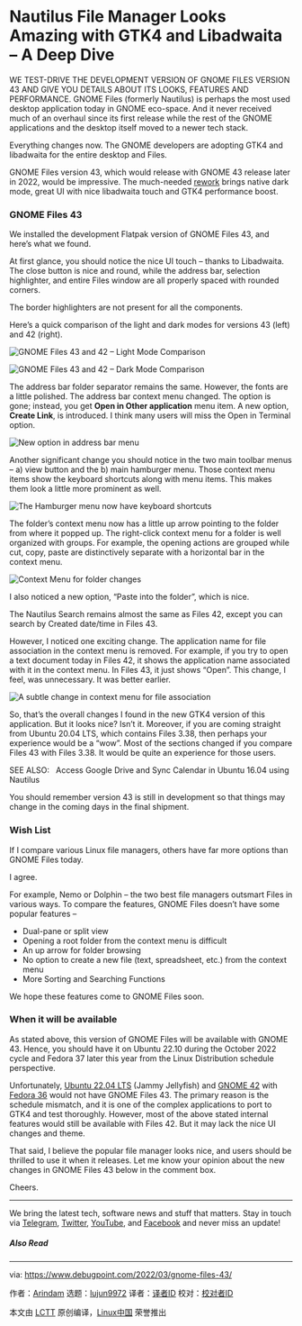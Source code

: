 [#]: subject: "Nautilus File Manager Looks Amazing with GTK4 and Libadwaita – A Deep Dive"
[#]: via: "https://www.debugpoint.com/2022/03/gnome-files-43/"
[#]: author: "Arindam https://www.debugpoint.com/author/admin1/"
[#]: collector: "lujun9972"
[#]: translator: "geekpi"
[#]: reviewer: " "
[#]: publisher: " "
[#]: url: " "

Nautilus File Manager Looks Amazing with GTK4 and Libadwaita – A Deep Dive
======
WE TEST-DRIVE THE DEVELOPMENT VERSION OF GNOME FILES VERSION 43 AND GIVE
YOU DETAILS ABOUT ITS LOOKS, FEATURES AND PERFORMANCE.
GNOME Files (formerly Nautilus) is perhaps the most used desktop application today in GNOME eco-space. And it never received much of an overhaul since its first release while the rest of the GNOME applications and the desktop itself moved to a newer tech stack.

Everything changes now. The GNOME developers are adopting GTK4 and libadwaita for the entire desktop and Files.

GNOME Files version 43, which would release with GNOME 43 release later in 2022, would be impressive. The much-needed [rework][1] brings native dark mode, great UI with nice libadwaita touch and GTK4 performance boost.

### GNOME Files 43

We installed the development Flatpak version of GNOME Files 43, and here’s what we found.

At first glance, you should notice the nice UI touch – thanks to Libadwaita. The close button is nice and round, while the address bar, selection highlighter, and entire Files window are all properly spaced with rounded corners.

The border highlighters are not present for all the components.

Here’s a quick comparison of the light and dark modes for versions 43 (left) and 42 (right).

![GNOME Files 43 and 42 – Light Mode Comparison][2]

![GNOME Files 43 and 42 – Dark Mode Comparison][3]

The address bar folder separator remains the same. However, the fonts are a little polished. The address bar context menu changed. The option is gone; instead, you get **Open in Other application** menu item. A new option, **Create Link**, is introduced. I think many users will miss the Open in Terminal option.

![New option in address bar menu][4]

Another significant change you should notice in the two main toolbar menus – a) view button and the b) main hamburger menu. Those context menu items show the keyboard shortcuts along with menu items. This makes them look a little more prominent as well.

![The Hamburger menu now have keyboard shortcuts][5]

The folder’s context menu now has a little up arrow pointing to the folder from where it popped up. The right-click context menu for a folder is well organized with groups. For example, the opening actions are grouped while cut, copy, paste are distinctively separate with a horizontal bar in the context menu.

![Context Menu for folder changes][6]

I also noticed a new option, “Paste into the folder”, which is nice.

The Nautilus Search remains almost the same as Files 42, except you can search by Created date/time in Files 43.

However, I noticed one exciting change. The application name for file association in the context menu is removed. For example, if you try to open a text document today in Files 42, it shows the application name associated with it in the context menu. In Files 43, it just shows “Open”. This change, I feel, was unnecessary. It was better earlier.

![A subtle change in context menu for file association][7]

So, that’s the overall changes I found in the new GTK4 version of this application. But it looks nice? Isn’t it. Moreover, if you are coming straight from Ubuntu 20.04 LTS, which contains Files 3.38, then perhaps your experience would be a “wow”. Most of the sections changed if you compare Files 43 with Files 3.38. It would be quite an experience for those users.

[][8]

SEE ALSO:   Access Google Drive and Sync Calendar in Ubuntu 16.04 using Nautilus

You should remember version 43 is still in development so that things may change in the coming days in the final shipment.

### Wish List

If I compare various Linux file managers, others have far more options than GNOME Files today.

I agree.

For example, Nemo or Dolphin – the two best file managers outsmart Files in various ways. To compare the features, GNOME Files doesn’t have some popular features –

  * Dual-pane or split view
  * Opening a root folder from the context menu is difficult
  * An up arrow for folder browsing
  * No option to create a new file (text, spreadsheet, etc.) from the context menu
  * More Sorting and Searching Functions



We hope these features come to GNOME Files soon.

### When it will be available

As stated above, this version of GNOME Files will be available with GNOME 43. Hence, you should have it on Ubuntu 22.10 during the October 2022 cycle and Fedora 37 later this year from the Linux Distribution schedule perspective.

Unfortunately, [Ubuntu 22.04 LTS][9] (Jammy Jellyfish) and [GNOME 42][10] with [Fedora 36][11] would not have GNOME Files 43. The primary reason is the schedule mismatch, and it is one of the complex applications to port to GTK4 and test thoroughly. However, most of the above stated internal features would still be available with Files 42. But it may lack the nice UI changes and theme.

That said, I believe the popular file manager looks nice, and users should be thrilled to use it when it releases. Let me know your opinion about the new changes in GNOME Files 43 below in the comment box.

Cheers.

* * *

We bring the latest tech, software news and stuff that matters. Stay in touch via [Telegram][12], [Twitter][13], [YouTube][14], and [Facebook][15] and never miss an update!

##### Also Read

--------------------------------------------------------------------------------

via: https://www.debugpoint.com/2022/03/gnome-files-43/

作者：[Arindam][a]
选题：[lujun9972][b]
译者：[译者ID](https://github.com/译者ID)
校对：[校对者ID](https://github.com/校对者ID)

本文由 [LCTT](https://github.com/LCTT/TranslateProject) 原创编译，[Linux中国](https://linux.cn/) 荣誉推出

[a]: https://www.debugpoint.com/author/admin1/
[b]: https://github.com/lujun9972
[1]: https://gitlab.gnome.org/GNOME/nautilus
[2]: https://www.debugpoint.com/wp-content/uploads/2022/03/GNOME-Files-43-and-42-Light-Mode-Comparison-1024x502.jpg
[3]: https://www.debugpoint.com/wp-content/uploads/2022/03/GNOME-Files-43-and-42-Dark-Mode-Comparison-1024x493.jpg
[4]: https://www.debugpoint.com/wp-content/uploads/2022/03/New-option-in-address-bar-menu-1024x267.jpg
[5]: https://www.debugpoint.com/wp-content/uploads/2022/03/The-Hamburger-menu-now-have-keyboard-shortcuts-1024x331.jpg
[6]: https://www.debugpoint.com/wp-content/uploads/2022/03/Context-Menu-for-folder-changes-1024x560.jpg
[7]: https://www.debugpoint.com/wp-content/uploads/2022/03/A-subtle-change-in-context-menu-for-file-association-1024x524.jpg
[8]: https://www.debugpoint.com/2016/05/access-google-drive-and-sync-calendar-in-ubuntu-16-04-using-nautilus/
[9]: https://www.debugpoint.com/2022/01/ubuntu-22-04-lts/
[10]: https://www.debugpoint.com/2021/12/gnome-42/
[11]: https://www.debugpoint.com/2022/02/fedora-36/
[12]: https://t.me/debugpoint
[13]: https://twitter.com/DebugPoint
[14]: https://www.youtube.com/c/debugpoint?sub_confirmation=1
[15]: https://facebook.com/DebugPoint
